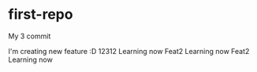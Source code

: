 # first-repo

My 3 commit

I'm creating new feature :D
12312
Learning now
Feat2
Learning now
Feat2
Learning now
